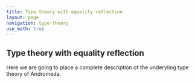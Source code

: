 ```yaml
---
title: Type theory with equality reflection
layout: page
navigation: type-theory
use_math: true
---
```


## Type theory with equality reflection

Here we are going to place a complete description of the underyling type theory of
Andromeda.
